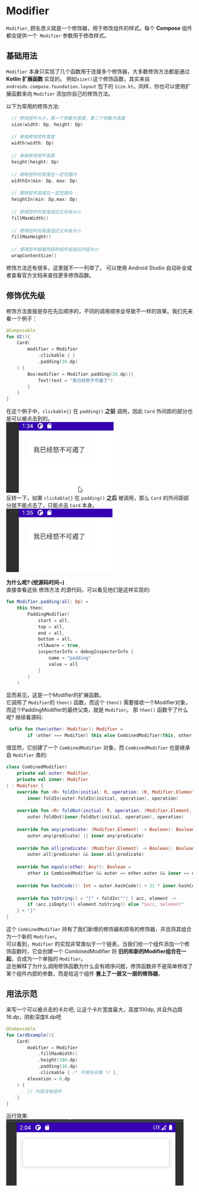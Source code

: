 # Modifier
`Modifier`, 顾名思义就是一个修饰器，用于修改组件的样式。每个 **Compose** 组件都会提供一个` Modifier` 参数用于修改样式。

## 基础用法
`Modifier` 本身只实现了几个函数用于连接多个修饰器，大多数修饰方法都是通过 **Kotlin 扩展函数** 实现的。
例如`size()`这个修饰函数，其实来自 `androidx.compose.foundation.layout` 包下的 `Size.kt`。同样，你也可以使用扩展函数来向 `Modifier` 添加你自己的修饰方法。

以下为常用的修饰方法:  
``` Kotlin
  // 修改控件大小，第一个参数为宽度，第二个参数为高度
  size(width: Dp, height: Dp)
  
  // 单独修改控件宽度
  width(width: Dp)
  
  // 单独修改控件高度
  height(height: Dp)
  
  // 限制控件的宽度在一定范围内
  widthIn(min: Dp, max: Dp)
  
  // 限制控件高度在一定范围内
  heightIn(min: Dp,max: Dp)
  
  // 使得控件的宽度适应父布局大小
  fillMaxWidth()
  
  // 使得控件的高度适应父布局大小
  fillMaxHeight()
  
  // 使得控件根据内部的组件自适应内容大小
  wrapContentSize()
```
修饰方法还有很多，这里就不一一列举了。
可以使用 Android Studio 自动补全或者查看官方文档来查找更多修饰函数。

## 修饰优先级
修饰方法直接是存在先后顺序的，不同的调用顺序会导致不一样的效果。我们先来看一个例子：
``` kotlin
@Composable
fun UI(){
    Card(
        modifier = Modifier
            .clickable { }
            .padding(16.dp)
    ) {
        Box(modifier = Modifier.padding(20.dp)){
            Text(text = "我已经怒不可遏了")
        }
    }
}
```
在这个例子中，`clickable{}` 在 `padding()` **之前** 调用，因此 `Card` 外间距的部分也是可以被点击到的。   
![](../assets/parameters/modifier1.gif)   
反转一下，如果 `clickable{}` 在 `padding()` **之后** 被调用，那么 `Card` 的外间距部分就不能点击了，只能点击 `Card` 本身。   
![](../assets/parameters/modifier2.gif)

**为什么呢? (挖源码时间~)**   
直接查看这些 修饰方法 的源代码，可以看见他们是这样实现的:
``` kotlin
fun Modifier.padding(all: Dp) =
    this.then(
        PaddingModifier(
            start = all,
            top = all,
            end = all,
            bottom = all,
            rtlAware = true,
            inspectorInfo = debugInspectorInfo {
                name = "padding"
                value = all
            }
        )
    )
```
显而易见，这是一个Modifier的扩展函数。  
它调用了 `Modifier`的 `then()` 函数，而这个 `then()` 需要接收一个Modifier对象，而这个PaddingModifier的最终父类，就是 `Modifier`。
那 `then()` 函数干了什么呢? 继续看源码:   
``` kotlin
 infix fun then(other: Modifier): Modifier =
        if (other === Modifier) this else CombinedModifier(this, other)
```
很显然，它创建了一个 `CombinedModifier` 对象，而 `CombinedModifier` 也是继承自 `Modifier` 类的:   
```kotlin
class CombinedModifier(
    private val outer: Modifier,
    private val inner: Modifier
) : Modifier {
    override fun <R> foldIn(initial: R, operation: (R, Modifier.Element) -> R): R =
        inner.foldIn(outer.foldIn(initial, operation), operation)

    override fun <R> foldOut(initial: R, operation: (Modifier.Element, R) -> R): R =
        outer.foldOut(inner.foldOut(initial, operation), operation)

    override fun any(predicate: (Modifier.Element) -> Boolean): Boolean =
        outer.any(predicate) || inner.any(predicate)

    override fun all(predicate: (Modifier.Element) -> Boolean): Boolean =
        outer.all(predicate) && inner.all(predicate)

    override fun equals(other: Any?): Boolean =
        other is CombinedModifier && outer == other.outer && inner == other.inner

    override fun hashCode(): Int = outer.hashCode() + 31 * inner.hashCode()

    override fun toString() = "[" + foldIn("") { acc, element ->
        if (acc.isEmpty()) element.toString() else "$acc, $element"
    } + "]"
}
```
这个 `CombinedModifier` 持有了我们新增的修饰器和原有的修饰器，并且将其组合为一个新的 `Modifier`。   
可以看到，`Modifier` 的实现非常类似于一个链表，当我们给一个组件添加一个修饰函数时，它会创建一个 CombinedModifier 将 **旧的和新的Modifier组合在一起**，合成为一个单独的 `Modifier`。   
这也解释了为什么调用修饰函数为什么会有顺序问题，修饰函数并不是简单修改了某个组件内部的参数，而是给这个组件 **套上了一层又一层的修饰器**。

## 用法示范
来写一个可以被点击的卡片吧, 让这个卡片宽度最大，高度100dp, 并且外边距16.dp，阴影深度8.dp吧
```kotlin
@Composable
fun CardExample(){
    Card(
        modifier = Modifier
            .fillMaxWidth()
            .height(100.dp)
            .padding(16.dp)
            .clickable { /* 不做任何事 */ },
        elevation = 8.dp
    ) {
        // 内部没有组件
    }
}
```
运行效果:   
![](../assets/parameters/card.png)

